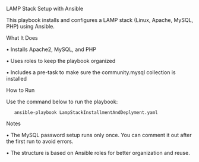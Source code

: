 LAMP Stack Setup with Ansible

This playbook installs and configures a LAMP stack (Linux, Apache, MySQL, PHP) using Ansible.

What It Does

•	Installs Apache2, MySQL, and PHP

•	Uses roles to keep the playbook organized
	
 •	Includes a pre-task to make sure the community.mysql collection is installed

How to Run

Use the command below to run the playbook:

       ansible-playbook LampStackInstallmentAndDeplyment.yaml

Notes

•	The MySQL password setup runs only once. You can comment it out after the first run to avoid errors.

•	The structure is based on Ansible roles for better organization and reuse.
